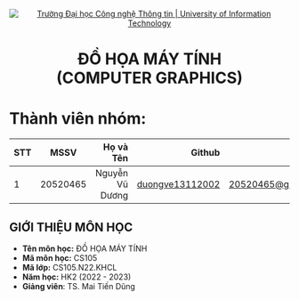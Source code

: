 <!-- Banner -->
<p align="center">
  <a href="https://www.uit.edu.vn/" title="Trường Đại học Công nghệ Thông tin" style="border: none;">
    <img src="https://i.imgur.com/WmMnSRt.png" alt="Trường Đại học Công nghệ Thông tin | University of Information Technology">
  </a>
</p>

<!-- Header -->
<h1 align="center"><b>ĐỒ HỌA MÁY TÍNH<br>(COMPUTER GRAPHICS)</b></h>

<!-- Main -->
# Thành viên nhóm:
| STT    | MSSV          | Họ và Tên              | Github                                                  | Email                   |
| ------ |:-------------:| ----------------------:|--------------------------------------------------------:|-------------------------:
| 1      | 20520465      | Nguyễn Vũ Dương        |[duongve13112002](https://github.com/duongve13112002)    |20520465@gm.uit.edu.vn   |


## GIỚI THIỆU MÔN HỌC
* **Tên môn học:** ĐỒ HỌA MÁY TÍNH
* **Mã môn học:** CS105
* **Mã lớp:** CS105.N22.KHCL
* **Năm học:** HK2 (2022 - 2023)
* **Giảng viên**: TS. Mai Tiến Dũng

